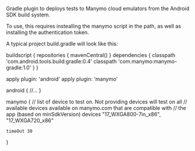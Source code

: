 Gradle plugin to deploys tests to Manymo cloud emulators from the Android SDK build system.

To use, this requires instealling the manymo script in the path, as well as
installing the authentication token.

A typical project build.gradle will look like this:

buildscript {
    repositories {
        mavenCentral()
    }
    dependencies {
        classpath 'com.android.tools.build:gradle:0.4'
        classpath 'com.manymo:manymo-gradle:1.0'
    }
}

apply plugin: 'android'
apply plugin: 'manymo'

android {
   //...
}

manymo {
    // list of device to test on. Not providing devices will test on all
    // available devices available on manymo.com that are compatible with
    // the app (based on minSdkVersion)
    devices "17_WXGA800-7in_x86", "17_WXGA720_x86"

    timeOut 30
}
